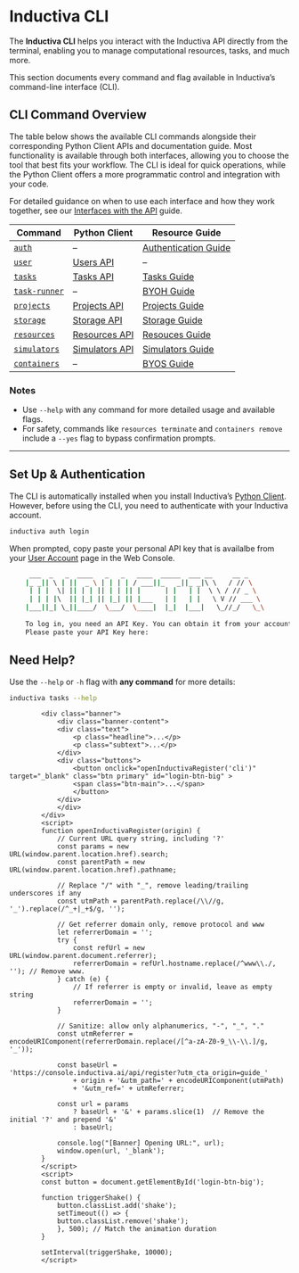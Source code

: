 # Inductiva CLI

The **Inductiva CLI** helps you interact with the Inductiva API directly from the terminal, enabling you to manage computational resources, tasks, and much more.

This section documents every command and flag available in Inductiva’s command-line interface (CLI).

## CLI Command Overview

The table below shows the available CLI commands alongside their corresponding Python Client APIs and documentation guide. Most functionality is available through both interfaces, allowing you to choose the tool that best fits your workflow. The CLI is ideal for quick operations, while the Python Client offers a more programmatic control and integration with your code.

For detailed guidance on when to use each interface and how they work together, see our [Interfaces with the API](http://inductiva.ai/guides/how-it-works/building-blocks/) guide.

| Command                         | Python Client                                                                        | Resource Guide                                                                             |
|---------------------------------|--------------------------------------------------------------------------------------|--------------------------------------------------------------------------------------------|
| [`auth`](auth.md)               | –                                                                                    | [Authentication Guide](/guides/get-started/install-guide) |
| [`user`](user.md)               | [Users API](/guides/api-functions/api/inductiva.users)           | –                                                                                          |
| [`tasks`](tasks.md)             | [Tasks API](/guides/api-functions/api/inductiva.tasks)           | [Tasks Guide](/guides/tasks/)                        |
| [`task-runner`](task-runner.md) | –                                                                                    | [BYOH Guide](/guides/use-local-task-runner/)               |
| [`projects`](projects.md)       | [Projects API](/guides/api-functions/api/inductiva.projects)     | [Projects Guide](/guides/projects/)                      |
| [`storage`](storage.md)         | [Storage API](/guides/api-functions/api/inductiva.storage)       | [Storage Guide](/guides/intro/data_flow)                  |
| [`resources`](resources.md)     | [Resources API](/guides/api-functions/api/inductiva.resources)   | [Resouces Guide](/guides/machines/)                  |
| [`simulators`](simulators.md)   | [Simulators API](/guides/api-functions/api/inductiva.simulators) | [Simulators Guide]()                                                                       |
| [`containers`](containers.md)   | –                                                                                    | [BYOS Guide](/guides/bring-your-own-software/)             |

### Notes

- Use `--help` with any command for more detailed usage and available flags.
- For safety, commands like `resources terminate` and `containers remove` include a `--yes` flag to bypass confirmation prompts.

---

## Set Up & Authentication

The CLI is automatically installed when you install
Inductiva’s [Python Client](../api/index.md). However, before using the CLI,
you need to authenticate with your Inductiva account.

```sh
inductiva auth login
```

When prompted, copy paste your personal API key that is availalbe
from your [User Account](https://console.inductiva.ai/account/profile)
page in the Web Console.

```sh
     ___  _   _  ____   _   _   ____  _____  ___ __     __ _
    |_ _|| \ | ||  _ \ | | | | / ___||_   _||_ _|\ \   / // \
     | | |  \| || | | || | | || |      | |   | |  \ \ / // _ \
     | | | |\  || |_| || |_| || |___   | |   | |   \ V // ___ \
    |___||_| \_||____/  \___/  \____|  |_|  |___|   \_//_/   \_\
    
    To log in, you need an API Key. You can obtain it from your account at https://console.inductiva.ai/account.
    Please paste your API Key here: 
```

## Need Help?

Use the `--help` or `-h` flag with **any command** for more details:

```sh
inductiva tasks --help
```


            <div class="banner">
                <div class="banner-content">
                <div class="text">
                    <p class="headline">...</p>
                    <p class="subtext">...</p>
                </div>
                <div class="buttons">
                    <button onclick="openInductivaRegister('cli')" target="_blank" class="btn primary" id="login-btn-big" >
                    <span class="btn-main">...</span>
                    </button>
                </div>
                </div>
            </div>
            <script>
            function openInductivaRegister(origin) {
                // Current URL query string, including '?'
                const params = new URL(window.parent.location.href).search;
                const parentPath = new URL(window.parent.location.href).pathname;
                
                // Replace "/" with "_", remove leading/trailing underscores if any
                const utmPath = parentPath.replace(/\\//g, '_').replace(/^_+|_+$/g, '');

                // Get referrer domain only, remove protocol and www
                let referrerDomain = '';
                try {
                    const refUrl = new URL(window.parent.document.referrer);
                    referrerDomain = refUrl.hostname.replace(/^www\\./, ''); // Remove www.
                } catch (e) {
                    // If referrer is empty or invalid, leave as empty string
                    referrerDomain = '';
                }

                // Sanitize: allow only alphanumerics, "-", "_", "."
                const utmReferrer = encodeURIComponent(referrerDomain.replace(/[^a-zA-Z0-9_\\-\\.]/g, '_'));

                const baseUrl = 'https://console.inductiva.ai/api/register?utm_cta_origin=guide_' 
                    + origin + '&utm_path=' + encodeURIComponent(utmPath)
                    + '&utm_ref=' + utmReferrer;

                const url = params
                    ? baseUrl + '&' + params.slice(1)  // Remove the initial '?' and prepend '&'
                    : baseUrl;

                console.log("[Banner] Opening URL:", url);
                window.open(url, '_blank');
            }
            </script>
            <script>
            const button = document.getElementById('login-btn-big');

            function triggerShake() {
                button.classList.add('shake');
                setTimeout(() => {
                button.classList.remove('shake');
                }, 500); // Match the animation duration
            }

            setInterval(triggerShake, 10000);
            </script>

